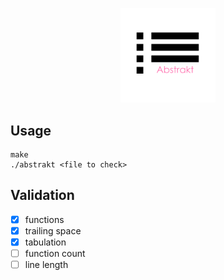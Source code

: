 <p align="center">
    <a><img src="https://raw.githubusercontent.com/Neotoxic-off/Abstrakt/main/img/logo.png" width=30% height=30%></a>
</p>

## Usage
```
make
./abstrakt <file to check>
```

## Validation

- [X] functions
- [X] trailing space
- [X] tabulation
- [ ] function count
- [ ] line length
